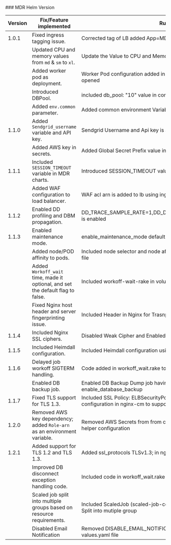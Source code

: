 \### MDR Helm Version

| Version          | Fix/Feature implemented                                                                 | Rule Added              |
|------------------|-----------------------------------------------------------------------------------------|-----------------------  |
| 1.0.1            | Fixed ingress tagging issue.                                                            |Corrected tag of LB added App=MDR tag|
|                  | Updated CPU and memory values from `md` & `sm` to `xl`.                                 |Update the Value to CPU and Memory to x Series|
|                  | Added worker pod as deployment.                                                         |Worker Pod configuration added in deployment file and 5190 container port opened|
|                  | Introduced DBPool.                                                                      |included db_pool: "10" value in common values|
|                  | Added `env.common` parameter.                                                           |Added common environment Variable for DD_AGENT_HOST| 
| 1.1.0            | Added `Sendgrid_username` variable and API key.                                         |Sendgrid Username and Api key is added in k8s charts|
|                  | Added AWS key in secrets.                                                               |Added Global Secret Prefix value in k8s secret file|                   
|  1.1.1           | Included `SESSION_TIMEOUT` variable in MDR charts.                                      |Introduced SESSION_TIMEOUT value and added default value of 30 sec|
|                  | Added WAF configuration to load balancer.                                               | WAF acl arn is added to lb  using ingress kubernetes fils|
|  1.1.2           | Enabled DD profiling and DBM propagation.                                               |DD_TRACE_SAMPLE_RATE=1,DD_DBM_PROPAGATION_MODE=full,DB_POOL is enabled |
|  1.1.3           | Enabled maintenance mode.                                                               |enable_maintenance_mode default value is set to false |
|                  | Added node/POD affinity to pods.                                                        |Included node selector and node affinity ON DEMAND value in deployment file|
|                  | Added `Workoff_wait` time, made it optional, and set the default flag to false.         |Included workoff-wait-rake in volumeMount for job scheduling|
|                  | Fixed Nginx host header and server fingerprinting issue.                                |Included Header in Nginx for Trasnport Security and Proxy|
|  1.1.4           | Included Nginx SSL ciphers.                                                             |Disabled Weak Cipher and Enabled strong Cipher using nginx-cm file|
|  1.1.5           | Included Heimdall configuration.                                                        |Included Heimdall configuration using deployment|
|  1.1.6            |Delayed job workoff SIGTERM handling.                                                   |Code added in workoff_wait.rake to handle the job locked by pod|        
|                  | Enabled DB backup job.                                                                  |Enabled DB Backup Dump job having default value false of enable_database_backup|
|  1.1.7           | Fixed TLS support for TLS 1.3.                                                          |Included SSL Policy: ELBSecurityPolicy-TLS13-1-3-2021-06 and configuration in nginx-cm to support TLS1.3|
|  1.2.0           | Removed AWS key dependency; added `Role-arn` as an environment variable.                |Removed AWS Secrets from from common-secret file and added role-arn in helper configuration|
|  1.2.1           | Added support for TLS 1.2 and TLS 1.3.                                                  |Added ssl_protocols TLSv1.3; in nginx-cm to enable TLS1.3|
|                  | Improved DB disconnect exception handling code.                                         |Included code in workoff_wait.rake file to fix DB exception|
|                  | Scaled job split into multiple groups based on resource requirements.                   |Included ScaledJob (scaled-job-common and scaled-job-xlarge file) to Split into mutiple group|
|                  | Disabled Email Notification                                                             |Removed DISABLE_EMAIL_NOTIFICATION flag from /common-cm and values.yaml file|
